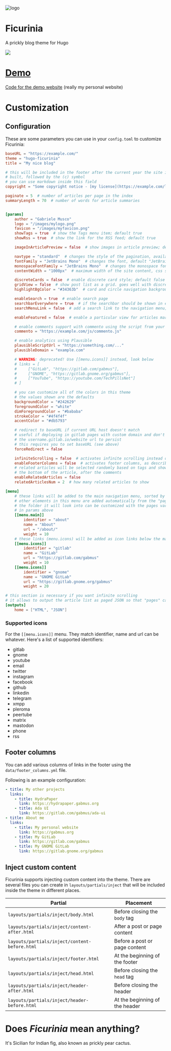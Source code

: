 ![logo](static/img/icon.svg)

# Ficurinia

A prickly blog theme for Hugo

![](images/tn.png)

# [Demo](https://gabmus.org)

[Code for the demo website](https://gitlab.com/gabmus/gabmus.gitlab.io) (really my personal website)

# Customization

## Configuration

These are some parameters you can use in your `config.toml` to customize Ficurinia:

```toml
baseURL = "https://example.com/"
theme = "hugo-ficurinia"
title = "My nice blog"

# this will be included in the footer after the current year the site is last
# built, followed by the (c) symbol
# you can use markdown inside this field
copyright = "Some copyright notice - [my license](https://example.com/license)"

paginate = 5  # number of articles per page in the index
summaryLength = 70  # number of words for article summaries


[params]
    author = "Gabriele Musco"
    logo = "/images/mylogo.png"
    favicon = "/images/myfavicon.png"
    showTags = true  # show the Tags menu item; default true
    showRss = true  # show the link for the RSS feed; default true

    imageInArticlePreview = false  # show images in article preview; default false

    navtype = "standard"  # changes the style of the pagination, available styles are: "standard", "circles"
    fontFamily = "JetBrains Mono"  # changes the font, default "JetBrains Mono"
    monospaceFontFamily = "JetBrains Mono"  # changes the monospace font for code, default "JetBrains Mono"
    contentWidth = "1000px"  # maximum width of the site content, css syntax

    discreteCards = false  # enable discrete card style; default false
    gridView = false  # show post list as a grid. goes well with discreteCards
    highlightBgColor = "#34363b"  # card and circle navigation background color for discrete card mode

    enableSearch = true  # enable search page
    searchbarEverywhere = true  # if the searchbar should be shown in every page; requires enableSearch
    searchMenuLink = false  # add a search link to the navigation menu; requires enableSearch

    enableFeatured = false  # enable a particular view for articles marked as featured (featured: true in the article frontmatter)

    # enable comments support with commento using the script from your server
    commento = "https://example.com/js/commento.js"

    # enable analytics using Plausible
    plausibleScriptUrl = "https://something.com/..."
    plausibleDomain = "example.com"

    # WARNING: deprecated! Use [[menu.icons]] instead, look below
    # links = [
    #     ["GitLab", "https://gitlab.com/gabmus"],
    #     ["GNOME", "https://gitlab.gnome.org/gabmus"],
    #     ["YouTube", "https://youtube.com/TechPillsNet"]
    # ]

    # you can customize all of the colors in this theme
    # the values shown are the defaults
    backgroundColor = "#242629"
    foregroundColor = "white"
    dimForegroundColor = "#bababa"
    strokeColor = "#4f4f4f"
    accentColor = "#db5793"

    # redirect to baseURL if current URL host doesn't match
    # useful if deploying in gitlab pages with custom domain and don't want
    # the username.gitlab.io/website url to persist
    # this requires you to set baseURL (see above)
    forceRedirect = false

    infiniteScrolling = false  # activates infinite scrolling instead of regular pagination
    enableFooterColumns = false  # activates footer columns, as described below
    # related articles will be selected randomly based on tags and shown at
    # the bottom of the article, after the comments
    enableRelatedArticles = false
    relatedArticlesNum = 2  # how many related articles to show

[menu]
    # these links will be added to the main navigation menu, sorted by weight
    # other elements in this menu are added automatically from the "pages" folder
    # the folder it will look into can be customized with the pages variable
    # in params above
    [[menu.main]]
        identifier = "about"
        name = "About"
        url = "/about/"
        weight = 10
    # these links (menu.icons) will be added as icon links below the main nav
    [[menu.icons]]
        identifier = "gitlab"
        name = "GitLab"
        url = "https://gitlab.com/gabmus"
        weight = 10
    [[menu.icons]]
        identifier = "gnome"
        name = "GNOME GitLab"
        url = "https://gitlab.gnome.org/gabmus"
        weight = 20

# this section is necessary if you want infinite scrolling
# it allows to output the article list as paged JSON so that "pages" can be retrieved via javascript
[outputs]
    home = ["HTML", "JSON"]
```

### Supported icons

For the `[[menu.icons]]` menu. They match identifier, name and url can be whatever. Here's a list of supported identifiers:

- gitlab
- gnome
- youtube
- email
- twitter
- instagram
- facebook
- github
- linkedin
- telegram
- xmpp
- pleroma
- peertube
- matrix
- mastodon
- phone
- rss

## Footer columns

You can add various columns of links in the footer using the `data/footer_columns.yml` file.

Following is an example configuration:

```yaml
- title: My other projects
  links:
    - title: HydraPaper
      link: https://hydrapaper.gabmus.org
    - title: Ada UI
      link: https://gitlab.com/gabmus/ada-ui
- title: About me
  links:
    - title: My personal website
      link: https://gabmus.org
    - title: My GitLab
      link: https://gitlab.com/gabmus
    - title: My GNOME GitLab
      link: https://gitlab.gnome.org/gabmus
```


## Inject custom content

Ficurinia supports injecting custom content into the theme. There are several files you can create in `layouts/partials/inject` that will be included inside the theme in different places.

| Partial | Placement |
|---------|-----------|
| `layouts/partials/inject/body.html` | Before closing the `body` tag |
| `layouts/partials/inject/content-after.html` | After a post or page content |
| `layouts/partials/inject/content-before.html` | Before a post or page content |
| `layouts/partials/inject/footer.html` | At the beginning of the footer |
| `layouts/partials/inject/head.html` | Before closing the `head` tag |
| `layouts/partials/inject/header-after.html` | Before closing the header |
| `layouts/partials/inject/header-before.html` | At the beginning of the header |

# Does *Ficurinia* mean anything?

It's Sicilian for Indian fig, also known as prickly pear cactus.
